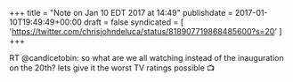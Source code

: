 +++
title = "Note on Jan 10 EDT 2017 at 14:49"
publishdate = 2017-01-10T19:49:49+00:00
draft = false
syndicated = [ 'https://twitter.com/chrisjohndeluca/status/818907719868485600?s=20' ]
+++

RT @candicetobin: so what are we all watching instead of the inauguration on the 20th? lets give it the worst TV ratings possible 📺
